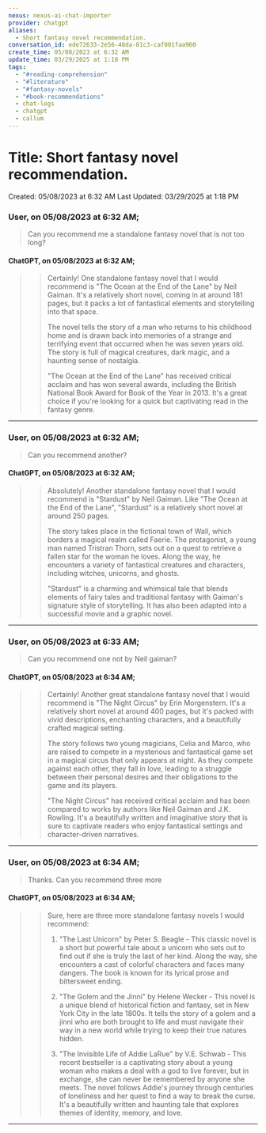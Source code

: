 ```yaml
---
nexus: nexus-ai-chat-importer
provider: chatgpt
aliases:
  - Short fantasy novel recommendation.
conversation_id: ede72633-2e56-48da-81c3-caf001faa960
create_time: 05/08/2023 at 6:32 AM
update_time: 03/29/2025 at 1:18 PM
tags:
  - "#reading-comprehension"
  - "#literature"
  - "#fantasy-novels"
  - "#book-recommendations"
  - chat-logs
  - chatgpt
  - callum
---
```


# Title: Short fantasy novel recommendation.

Created: 05/08/2023 at 6:32 AM
Last Updated: 03/29/2025 at 1:18 PM


### User, on 05/08/2023 at 6:32 AM;
> Can you recommend me a standalone fantasy novel that is not too long?
<!-- UID: aaa2fd3e-f011-4168-96e2-cf8a35843b84 -->


#### ChatGPT, on 05/08/2023 at 6:32 AM;
>> Certainly! One standalone fantasy novel that I would recommend is "The Ocean at the End of the Lane" by Neil Gaiman. It's a relatively short novel, coming in at around 181 pages, but it packs a lot of fantastical elements and storytelling into that space.
>> 
>> The novel tells the story of a man who returns to his childhood home and is drawn back into memories of a strange and terrifying event that occurred when he was seven years old. The story is full of magical creatures, dark magic, and a haunting sense of nostalgia.
>> 
>> "The Ocean at the End of the Lane" has received critical acclaim and has won several awards, including the British National Book Award for Book of the Year in 2013. It's a great choice if you're looking for a quick but captivating read in the fantasy genre.
<!-- UID: c2990905-27ba-4bf7-ad62-05f0b28bf3b8 -->

---


### User, on 05/08/2023 at 6:32 AM;
> Can you recommend another?
<!-- UID: aaa248bd-6e11-4711-9fc6-efb529d4267b -->


#### ChatGPT, on 05/08/2023 at 6:32 AM;
>> Absolutely! Another standalone fantasy novel that I would recommend is "Stardust" by Neil Gaiman. Like "The Ocean at the End of the Lane", "Stardust" is a relatively short novel at around 250 pages.
>> 
>> The story takes place in the fictional town of Wall, which borders a magical realm called Faerie. The protagonist, a young man named Tristran Thorn, sets out on a quest to retrieve a fallen star for the woman he loves. Along the way, he encounters a variety of fantastical creatures and characters, including witches, unicorns, and ghosts.
>> 
>> "Stardust" is a charming and whimsical tale that blends elements of fairy tales and traditional fantasy with Gaiman's signature style of storytelling. It has also been adapted into a successful movie and a graphic novel.
<!-- UID: 5d45e040-363c-4707-93db-0814c522c688 -->

---


### User, on 05/08/2023 at 6:33 AM;
> Can you recommend one not by Neil gaiman?
<!-- UID: aaa23bda-2c96-4a0b-9e93-4a67e127f979 -->


#### ChatGPT, on 05/08/2023 at 6:34 AM;
>> Certainly! Another great standalone fantasy novel that I would recommend is "The Night Circus" by Erin Morgenstern. It's a relatively short novel at around 400 pages, but it's packed with vivid descriptions, enchanting characters, and a beautifully crafted magical setting.
>> 
>> The story follows two young magicians, Celia and Marco, who are raised to compete in a mysterious and fantastical game set in a magical circus that only appears at night. As they compete against each other, they fall in love, leading to a struggle between their personal desires and their obligations to the game and its players.
>> 
>> "The Night Circus" has received critical acclaim and has been compared to works by authors like Neil Gaiman and J.K. Rowling. It's a beautifully written and imaginative story that is sure to captivate readers who enjoy fantastical settings and character-driven narratives.
<!-- UID: 949cb1d5-69c6-4e28-a30d-d9f5f4f258d8 -->

---


### User, on 05/08/2023 at 6:34 AM;
> Thanks. Can you recommend three more
<!-- UID: aaa28816-2b74-4223-8c05-3375fdb09c90 -->


#### ChatGPT, on 05/08/2023 at 6:34 AM;
>> Sure, here are three more standalone fantasy novels I would recommend:
>> 
>> 1. "The Last Unicorn" by Peter S. Beagle - This classic novel is a short but powerful tale about a unicorn who sets out to find out if she is truly the last of her kind. Along the way, she encounters a cast of colorful characters and faces many dangers. The book is known for its lyrical prose and bittersweet ending.
>> 
>> 2. "The Golem and the Jinni" by Helene Wecker - This novel is a unique blend of historical fiction and fantasy, set in New York City in the late 1800s. It tells the story of a golem and a jinni who are both brought to life and must navigate their way in a new world while trying to keep their true natures hidden.
>> 
>> 3. "The Invisible Life of Addie LaRue" by V.E. Schwab - This recent bestseller is a captivating story about a young woman who makes a deal with a god to live forever, but in exchange, she can never be remembered by anyone she meets. The novel follows Addie's journey through centuries of loneliness and her quest to find a way to break the curse. It's a beautifully written and haunting tale that explores themes of identity, memory, and love.
<!-- UID: 57d1f36f-1b20-4a5c-b154-17786bb43774 -->

---



